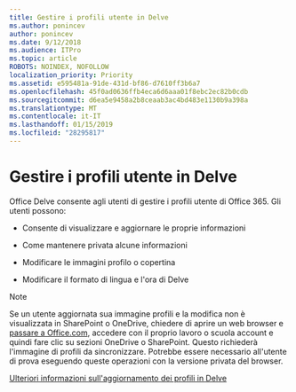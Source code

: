 ```yaml
---
title: Gestire i profili utente in Delve
ms.author: ponincev
author: ponincev
ms.date: 9/12/2018
ms.audience: ITPro
ms.topic: article
ROBOTS: NOINDEX, NOFOLLOW
localization_priority: Priority
ms.assetid: e595481a-91de-431d-bf86-d7610ff3b6a7
ms.openlocfilehash: 45f0ad0636ffb4eca6d6aaa01f8ebc2ec82b0cdb
ms.sourcegitcommit: d6ea5e9458a2b8ceaab3ac4bd483e1130b9a398a
ms.translationtype: MT
ms.contentlocale: it-IT
ms.lasthandoff: 01/15/2019
ms.locfileid: "28295817"
---
```

# <a name="manage-user-profiles-in-delve"></a>Gestire i profili utente in Delve

Office Delve consente agli utenti di gestire i profili utente di Office 365. Gli utenti possono:
  
- Consente di visualizzare e aggiornare le proprie informazioni
    
- Come mantenere privata alcune informazioni
    
- Modificare le immagini profilo o copertina
    
- Modificare il formato di lingua e l'ora di Delve
    
> [!NOTE]
> Se un utente aggiornata sua immagine profili e la modifica non è visualizzata in SharePoint o OneDrive, chiedere di aprire un web browser e [passare a Office.com](https://www.office.com), accedere con il proprio lavoro o scuola account e quindi fare clic su sezioni OneDrive o SharePoint. Questo richiederà l'immagine di profili da sincronizzare. Potrebbe essere necessario all'utente di prova eseguendo queste operazioni con la versione privata del browser. 
  
[Ulteriori informazioni sull'aggiornamento dei profili in Delve](https://go.microsoft.com/fwlink/?linkid=735070)
  

